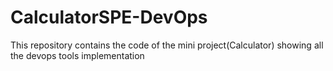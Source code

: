 # CalculatorSPE-DevOps
This repository contains the code of the mini project(Calculator) showing all the devops tools implementation
